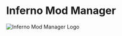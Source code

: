 # Inferno Mod Manager
 ![Inferno Mod Manager Logo](https://github.com/Inferno-Dev-Team/Inferno-Mod-Manager/raw/main/Inferno%20Mod%20Manager/InfernoPurple.png)
